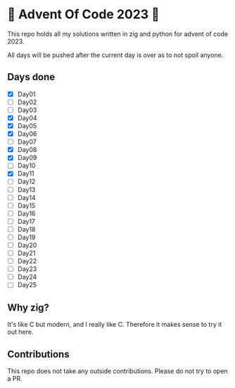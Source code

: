 # 🎄 Advent Of Code 2023 🎄

This repo holds all my solutions written in zig and python for advent of code 2023.

All days will be pushed after the current day is over as to not spoil anyone.

## Days done

 - [X] Day01
 - [ ] Day02
 - [ ] Day03
 - [X] Day04
 - [X] Day05
 - [X] Day06
 - [ ] Day07
 - [X] Day08
 - [X] Day09
 - [ ] Day10
 - [X] Day11
 - [ ] Day12
 - [ ] Day13
 - [ ] Day14
 - [ ] Day15
 - [ ] Day16
 - [ ] Day17
 - [ ] Day18
 - [ ] Day19
 - [ ] Day20
 - [ ] Day21
 - [ ] Day22
 - [ ] Day23
 - [ ] Day24
 - [ ] Day25

## Why zig?

It's like C but modern, and I really like C. Therefore it makes sense to try it
out here.

## Contributions

This repo does not take any outside contributions. Please do not try to open a
PR.
